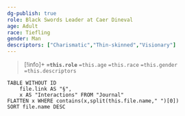 ```yaml
---
dg-publish: true
role: Black Swords Leader at Caer Dineval
age: Adult
race: Tiefling
gender: Man
descriptors: ["Charismatic","Thin-skinned","Visionary"]
---
```


> [!info]+
> **`=this.role`**
> `=this.age` `=this.race` `=this.gender`
> `=this.descriptors` 

```dataview
TABLE WITHOUT ID
	file.link AS "§", 
	x AS "Interactions" FROM "Journal"
FLATTEN x WHERE contains(x,split(this.file.name," ")[0])
SORT file.name DESC
```
